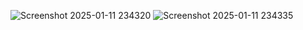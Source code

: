 ![Screenshot 2025-01-11 234320](https://github.com/user-attachments/assets/dd1ba76e-0fdf-4e3a-b3c0-65ea6b98ad31)
![Screenshot 2025-01-11 234335](https://github.com/user-attachments/assets/6e384f37-f0f5-4def-b07e-71a9bb55ca81)
